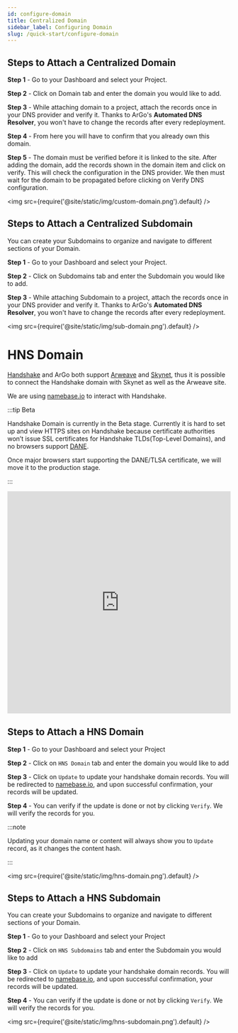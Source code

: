 ```yaml
---
id: configure-domain
title: Centralized Domain
sidebar_label: Configuring Domain
slug: /quick-start/configure-domain
---
```


## Steps to Attach a Centralized Domain

**Step 1** - Go to your Dashboard and select your Project.

**Step 2** - Click on Domain tab and enter the domain you would like to add.

**Step 3** - While attaching domain to a project, attach the records once in your DNS provider and verify it. Thanks to ArGo's **Automated DNS Resolver**, you won't have to change the records after every redeployment.

**Step 4** - From here you will have to confirm that you already own this domain.

**Step 5** - The domain must be verified before it is linked to the site. After adding the domain, add the records shown in the domain item and click on verify. This will check the configuration in the DNS provider. We then must wait for the domain to be propagated before clicking on Verify DNS configuration.

<img src={require('@site/static/img/custom-domain.png').default} />

## Steps to Attach a Centralized Subdomain

You can create your Subdomains to organize and navigate to different sections of your Domain.

**Step 1** - Go to your Dashboard and select your Project.

**Step 2** - Click on Subdomains tab and enter the Subdomain you would like to add.

**Step 3** - While attaching Subdomain to a project, attach the records once in your DNS provider and verify it. Thanks to ArGo's **Automated DNS Resolver**, you won't have to change the records after every redeployment.

<img src={require('@site/static/img/sub-domain.png').default} />

# HNS Domain

[Handshake](https://handshake.org/) and ArGo both support [Arweave](https://www.arweave.org/) and [Skynet](https://siasky.net/), thus it is possible to connect the Handshake domain with Skynet as well as the Arweave site.

We are using [namebase.io](https://www.namebase.io/) to interact with Handshake.

:::tip Beta

Handshake Domain is currently in the Beta stage. Currently it is hard to set up and view HTTPS sites on Handshake because certificate authorities won’t issue SSL certificates for Handshake TLDs(Top-Level Domains), and no browsers support [DANE](https://en.wikipedia.org/wiki/DNS-based_Authentication_of_Named_Entities).

Once major browsers start supporting the DANE/TLSA certificate, we will move it to the production stage.

:::

<iframe src="https://www.youtube.com/embed/Bbm0Yal86WI" width="100%" height="500" frameborder="0" allow="autoplay; fullscreen; picture-in-picture" allowfullscreen></iframe>

## Steps to Attach a HNS Domain

**Step 1** - Go to your Dashboard and select your Project

**Step 2** - Click on `HNS Domain` tab and enter the domain you would like to add

**Step 3** - Click on `Update` to update your handshake domain records. You will be redirected to [namebase.io](https://www.namebase.io/), and upon successful confirmation, your records will be updated.

**Step 4** - You can verify if the update is done or not by clicking `Verify`. We will verify the records for you.

:::note

Updating your domain name or content will always show you to `Update` record, as it changes the content hash.

:::

<img src={require('@site/static/img/hns-domain.png').default} />

## Steps to Attach a HNS Subdomain

You can create your Subdomains to organize and navigate to different sections of your Domain.

**Step 1** - Go to your Dashboard and select your Project

**Step 2** - Click on `HNS Subdomains` tab and enter the Subdomain you would like to add

**Step 3** - Click on `Update` to update your handshake domain records. You will be redirected to [namebase.io](https://www.namebase.io/), and upon successful confirmation, your records will be updated.

**Step 4** - You can verify if the update is done or not by clicking `Verify`. We will verify the records for you.

<img src={require('@site/static/img/hns-subdomain.png').default} />
